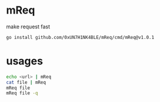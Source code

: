# mReq
make request fast

```bash
go install github.com/0xUN7H1NK4BLE/mReq/cmd/mReq@v1.0.1
```

# usages
```bash
echo <url> | mReq
cat file | mReq
mReq file
mReq file -q
```


